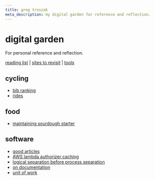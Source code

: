 ```yaml
---
title: greg troszak
meta_description: my digital garden for reference and reflection.
---
```


# digital garden

For personal reference and reflection.

[reading list](/content/reading-list.md) |
[sites to revisit](/content/sites-to-revisit.md) |
[tools](/content/tools.md)

## cycling

- [bib ranking](/content/cycling/bib-ranking.md)
- [rides](/content/cycling/rides.md)

## food

- [maintaining sourdough starter](/content/food/maintaining-sourdough-starter.md)

## software
- [good articles](/content/software/articles.md)
- [AWS lambda authorizer caching](/content/software/lambda-authorizer-caching.md)
- [logical separation before process separation](/content/software/logical-separation-before-process-separation.md)
- [on documentation](/content/software/on-documentation.md)
- [unit of work](/content/software/uow.md)
